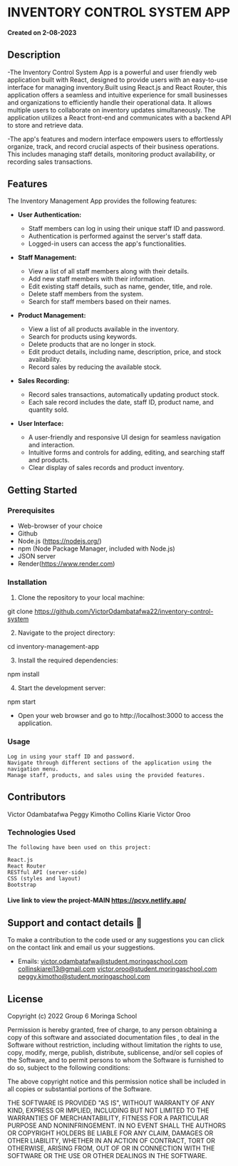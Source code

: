 # INVENTORY CONTROL SYSTEM APP

#### Created on 2-08-2023

## Description
-The Inventory Control System App is a powerful and user friendly web application built with React, designed to provide users with an easy-to-use interface for managing inventory.Built using React.js and React Router, this application offers a seamless and intuitive experience for small businesses and organizations to efficiently handle their operational data. It allows multiple users to collaborate on inventory updates simultaneously. The application utilizes a React front-end and communicates with a backend API to store and retrieve data.

-The app's features and modern interface empowers users to effortlessly organize, track, and record crucial aspects of their business operations. This includes managing staff details, monitoring product availability, or recording sales transactions.

## Features

The Inventory Management App provides the following features:

- **User Authentication:**
  - Staff members can log in using their unique staff ID and password.
  - Authentication is performed against the server's staff data.
  - Logged-in users can access the app's functionalities.

- **Staff Management:**
  - View a list of all staff members along with their details.
  - Add new staff members with their information.
  - Edit existing staff details, such as name, gender, title, and role.
  - Delete staff members from the system.
  - Search for staff members based on their names.

- **Product Management:**
  - View a list of all products available in the inventory.
  - Search for products using keywords.
  - Delete products that are no longer in stock.
  - Edit product details, including name, description, price, and stock availability.
  - Record sales by reducing the available stock.

- **Sales Recording:**
  - Record sales transactions, automatically updating product stock.
  - Each sale record includes the date, staff ID, product name, and quantity sold.

- **User Interface:**
  - A user-friendly and responsive UI design for seamless navigation and interaction.
  - Intuitive forms and controls for adding, editing, and searching staff and products.
  - Clear display of sales records and product inventory.

## Getting Started

### Prerequisites
- Web-browser of your choice
- Github
- Node.js (https://nodejs.org/)
- npm (Node Package Manager, included with Node.js)
- JSON server
- Render(https://www.render.com)

### Installation

1. Clone the repository to your local machine:

git clone https://github.com/VictorOdambatafwa22/inventory-control-system

2. Navigate to the project directory:

cd inventory-management-app

3. Install the required dependencies:

npm install

4. Start the development server:

npm start

- Open your web browser and go to http://localhost:3000 to access the application.

### Usage

    Log in using your staff ID and password.
    Navigate through different sections of the application using the navigation menu.
    Manage staff, products, and sales using the provided features.

## Contributors
 Victor Odambatafwa
 Peggy Kimotho
 Collins Kiarie
 Victor Oroo

 ### Technologies Used

    The following have been used on this project:

    React.js
    React Router
    RESTful API (server-side)
    CSS (styles and layout)
    Bootstrap



#### Live link to view the project-MAIN  https://pcvv.netlify.app/

  ## Support and contact details 🙂

To make a contribution to the code used or any suggestions you can click on the contact link and email us your suggestions.

- Emails: victor.odambatafwa@student.moringaschool.com
          collinskiarei13@gmail.com
          victor.oroo@student.moringaschool.com
          peggy.kimotho@student.moringaschool.com
   
 ## License

Copyright (c) 2022 Group 6 Moringa School

Permission is hereby granted, free of charge, to any person obtaining a copy
of this software and associated documentation files , to deal
in the Software without restriction, including without limitation the rights
to use, copy, modify, merge, publish, distribute, sublicense, and/or sell
copies of the Software, and to permit persons to whom the Software is
furnished to do so, subject to the following conditions:

The above copyright notice and this permission notice shall be included in all
copies or substantial portions of the Software.

THE SOFTWARE IS PROVIDED "AS IS", WITHOUT WARRANTY OF ANY KIND, EXPRESS OR
IMPLIED, INCLUDING BUT NOT LIMITED TO THE WARRANTIES OF MERCHANTABILITY,
FITNESS FOR A PARTICULAR PURPOSE AND NONINFRINGEMENT. IN NO EVENT SHALL THE
AUTHORS OR COPYRIGHT HOLDERS BE LIABLE FOR ANY CLAIM, DAMAGES OR OTHER
LIABILITY, WHETHER IN AN ACTION OF CONTRACT, TORT OR OTHERWISE, ARISING FROM,
OUT OF OR IN CONNECTION WITH THE SOFTWARE OR THE USE OR OTHER DEALINGS IN THE
SOFTWARE.
